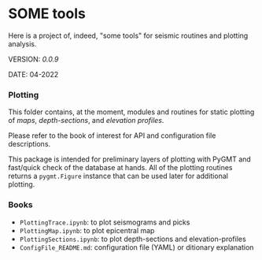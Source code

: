# SOME tools

Here is a project of, indeed, "some tools" for seismic routines and plotting analysis.

VERSION: _0.0.9_

DATE: 04-2022


### Plotting
This folder contains, at the moment, modules and routines for static plotting
of _maps_, _depth-sections_, and _elevation profiles_.

Please refer to the book of interest for API and configuration file
descriptions.

This package is intended for preliminary layers of plotting with PyGMT
and fast/quick check of the database at hands. All of the plotting
routines returns a `pygmt.Figure` instance that can be used later for
additional plotting.

### Books

- `PlottingTrace.ipynb`: to plot seismograms and picks
- `PlottingMap.ipynb`: to plot epicentral map
- `PlottingSections.ipynb`: to plot depth-sections and elevation-profiles
- `ConfigFile_README.md`: configuration file (YAML) or ditionary explanation

